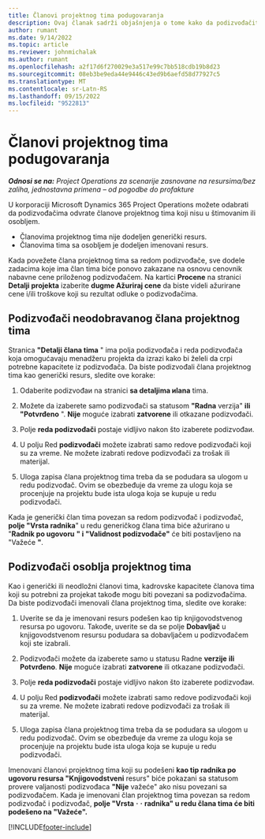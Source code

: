 ```yaml
---
title: Članovi projektnog tima podugovaranja
description: Ovaj članak sadrži objašnjenja o tome kako da podizvođačite članove projektnog tima u korporaciji Microsoft Dynamics 365 Project Operations.
author: rumant
ms.date: 9/14/2022
ms.topic: article
ms.reviewer: johnmichalak
ms.author: rumant
ms.openlocfilehash: a2f17d6f270029e3a517e99c7bb518cdb19b8d23
ms.sourcegitcommit: 08eb3be9eda44e9446c43ed9b6aefd58d77927c5
ms.translationtype: MT
ms.contentlocale: sr-Latn-RS
ms.lasthandoff: 09/15/2022
ms.locfileid: "9522813"
---
```

# <a name="subcontracting-project-team-members"></a>Članovi projektnog tima podugovaranja

_**Odnosi se na:** Project Operations za scenarije zasnovane na resursima/bez zaliha, jednostavna primena – od pogodbe do profakture_

U korporaciji Microsoft Dynamics 365 Project Operations možete odabrati da podizvođačima odvrate članove projektnog tima koji nisu u štimovanim ili osobljem.

- Članovima projektnog tima nije dodeljen generički resurs.
- Članovima tima sa osobljem je dodeljen imenovani resurs.

Kada povežete člana projektnog tima sa redom podizvođače, sve dodele zadacima koje ima član tima biće ponovo zakazane na osnovu cenovnik nabavne cene priloženog podizvođačem.  Na kartici **Procene** na stranici **Detalji projekta** izaberite **dugme Ažuriraj cene** da biste videli ažurirane cene i/ili troškove koji su rezultat odluke o podizvođačima. 

## <a name="subcontracting-an-unstaffed-project-team-member"></a>Podizvođači neodobravanog člana projektnog tima
Stranica **"Detalji člana tima** " ima polja podizvođača i reda podizvođača koja omogućavaju menadžeru projekta da izrazi kako bi želeli da crpi potrebne kapacitete iz podizvođača. Da biste podizvođali člana projektnog tima kao generički resurs, sledite ove korake:

1.  Odaberite podizvođaи na stranici **sa detaljima иlana** tima.

2.  Možete da izaberete samo podizvođači sa statusom **"Radna** verzija" **ili "Potvrđeno** ". **Nije** moguće izabrati **zatvorene** ili otkazane podizvođači. 

3.  Polje **reda podizvođači** postaje vidljivo nakon što izaberete podizvođaи.

4.  U polju Red **podizvođači** možete izabrati samo redove podizvođači koji su za vreme. Ne možete izabrati redove podizvođači za trošak ili materijal.

5.  Uloga zapisa člana projektnog tima treba da se podudara sa ulogom u redu podizvođač. Ovim se obezbeđuje da vreme za ulogu koja se procenjuje na projektu bude ista uloga koja se kupuje u redu podizvođači. 

Kada je generički član tima povezan sa redom podizvođač i podizvođač, **polje "Vrsta radnika**" u redu generičkog člana tima biće ažurirano u "**Radnik po ugovoru** **" i "Validnost podizvođače"** će biti postavljeno na "Važeće **"**.

## <a name="subcontracting-a-staffed-project-team-member"></a>Podizvođači osoblja projektnog tima
Kao i generički ili neodložni članovi tima, kadrovske kapacitete članova tima koji su potrebni za projekat takođe mogu biti povezani sa podizvođačima. Da biste podizvođači imenovali člana projektnog tima, sledite ove korake:

1.  Uverite se da je imenovani resurs podešen kao tip knjigovodstvenog resursa po ugovoru. Takođe, uverite se da se polje **Dobavljač** u knjigovodstvenom resursu podudara sa dobavljačem u podizvođačem koji ste izabrali. 

2.  Podizvođači možete da izaberete samo u statusu Radne **verzije** **ili Potvrđeno**. **Nije** moguće izabrati **zatvorene** ili otkazane podizvođači. 

3.  Polje **reda podizvođači** postaje vidljivo nakon što izaberete podizvođaи.

4.  U polju Red **podizvođači** možete izabrati samo redove podizvođači koji su za vreme. Ne možete izabrati redove podizvođači za trošak ili materijal.

5.  Uloga zapisa člana projektnog tima treba da se podudara sa ulogom u redu podizvođač. Ovim se obezbeđuje da vreme za ulogu koja se procenjuje na projektu bude ista uloga koja se kupuje u redu podizvođači. 

Imenovani članovi projektnog tima koji su podešeni **kao tip radnika po ugovoru resursa "Knjigovodstveni** resurs" biće pokazani sa statusom provere valjanosti podizvođaca **"Nije** važeće" ako nisu povezani sa podizvođačem. Kada je imenovani član projektnog tima povezan sa redom podizvođač i podizvođač, **polje "Vrsta** **·** **·** **radnika" u redu člana tima će biti podešeno na "Važeće".**

[!INCLUDE[footer-include](../../includes/footer-banner.md)]
